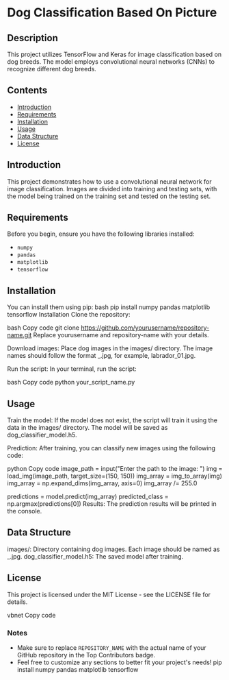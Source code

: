 # Dog Classification Based On Picture

## Description
This project utilizes TensorFlow and Keras for image classification based on dog breeds. The model employs convolutional neural networks (CNNs) to recognize different dog breeds.

## Contents
- [Introduction](#introduction)
- [Requirements](#requirements)
- [Installation](#installation)
- [Usage](#usage)
- [Data Structure](#data-structure)
- [License](#license)

## Introduction
This project demonstrates how to use a convolutional neural network for image classification. Images are divided into training and testing sets, with the model being trained on the training set and tested on the testing set.

## Requirements
Before you begin, ensure you have the following libraries installed:
- `numpy`
- `pandas`
- `matplotlib`
- `tensorflow`

## Installation
You can install them using pip:
bash
pip install numpy pandas matplotlib tensorflow
Installation
Clone the repository:

bash
Copy code
git clone https://github.com/yourusername/repository-name.git
Replace yourusername and repository-name with your details.

Download images: Place dog images in the images/ directory. The image names should follow the format <class>_<number>.jpg, for example, labrador_01.jpg.

Run the script: In your terminal, run the script:

bash
Copy code
python your_script_name.py

## Usage
Train the model: If the model does not exist, the script will train it using the data in the images/ directory. The model will be saved as dog_classifier_model.h5.

Prediction: After training, you can classify new images using the following code:

python
Copy code
image_path = input("Enter the path to the image: ")
img = load_img(image_path, target_size=(150, 150))
img_array = img_to_array(img)
img_array = np.expand_dims(img_array, axis=0)
img_array /= 255.0

predictions = model.predict(img_array)
predicted_class = np.argmax(predictions[0])
Results: The prediction results will be printed in the console.

## Data Structure
images/: Directory containing dog images. Each image should be named as <class>_<number>.jpg.
dog_classifier_model.h5: The saved model after training.
## License
This project is licensed under the MIT License - see the LICENSE file for details.

vbnet
Copy code

### Notes
- Make sure to replace `REPOSITORY_NAME` with the actual name of your GitHub repository in the Top Contributors badge.
- Feel free to customize any sections to better fit your project's needs!
pip install numpy pandas matplotlib tensorflow
